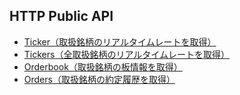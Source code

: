 ## HTTP Public API

* [Ticker（取扱銘柄のリアルタイムレートを取得）](ticker.md)
* [Tickers（全取扱銘柄のリアルタイムレートを取得）](tickers.md)
* [Orderbook（取扱銘柄の板情報を取得）](orderbook.md)
* [Orders（取扱銘柄の約定履歴を取得）](orders.md)
